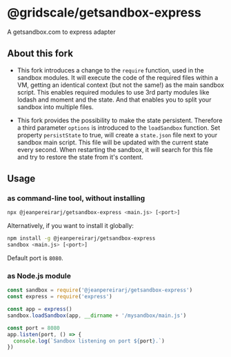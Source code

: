 # @gridscale/getsandbox-express
A getsandbox.com to express adapter

## About this fork
* This fork introduces a change to the `require` function, used in the sandbox modules. 
It will execute the code of the required files within a VM, getting an identical context (but not the same!) as the main sandbox script. This enables required modules to use 3rd party modules like lodash and moment and the state. And that enables you to split your sandbox into multiple files. 

* This fork provides the possibility to make the state persistent. Therefore a third parameter `options` is introduced to the `loadSandbox` function. Set property `persistState` to true, will create a `state.json` file next to your sandbox main script. This file will be updated with the current state every second. When restarting the sandbox, it will search for this file and try to restore the state from it's content.

## Usage

### as command-line tool, without installing

```bash
npx @jeanpereirarj/getsandbox-express <main.js> [<port>]
```

Alternatively, if you want to install it globally:

```bash
npm install -g @jeanpereirarj/getsandbox-express
sandbox <main.js> [<port>]
```

Default port is `8080`.

### as Node.js module

```js
const sandbox = require('@jeanpereirarj/getsandbox-express')
const express = require('express')

const app = express()
sandbox.loadSandbox(app, __dirname + '/mysandbox/main.js')

const port = 8080
app.listen(port, () => {
  console.log(`Sandbox listening on port ${port}.`)
})
```

